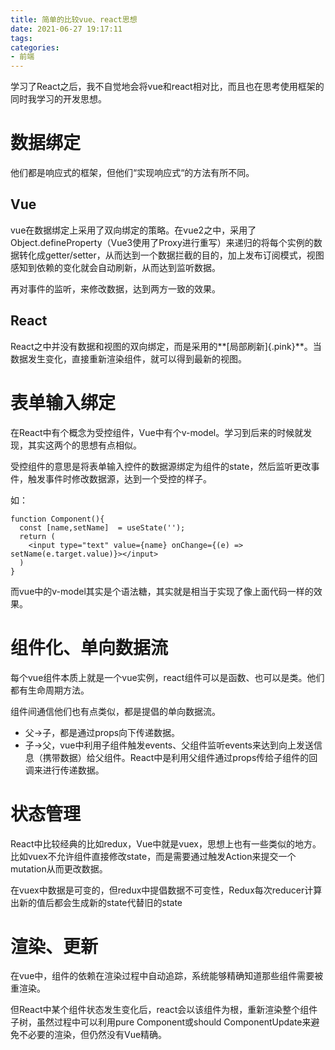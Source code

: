 ```yaml
---
title: 简单的比较vue、react思想
date: 2021-06-27 19:17:11
tags:
categories:
- 前端
---
```


学习了React之后，我不自觉地会将vue和react相对比，而且也在思考使用框架的同时我学习的开发思想。

# 数据绑定

他们都是响应式的框架，但他们“实现响应式“的方法有所不同。

## Vue

vue在数据绑定上采用了双向绑定的策略。在vue2之中，采用了Object.defineProperty（Vue3使用了Proxy进行重写）来递归的将每个实例的数据转化成getter/setter，从而达到一个数据拦截的目的，加上发布订阅模式，视图感知到依赖的变化就会自动刷新，从而达到监听数据。

再对事件的监听，来修改数据，达到两方一致的效果。

## React

React之中并没有数据和视图的双向绑定，而是采用的**[局部刷新]{.pink}**。当数据发生变化，直接重新渲染组件，就可以得到最新的视图。

# 表单输入绑定

在React中有个概念为受控组件，Vue中有个v-model。学习到后来的时候就发现，其实这两个的思想有点相似。

受控组件的意思是将表单输入控件的数据源绑定为组件的state，然后监听更改事件，触发事件时修改数据源，达到一个受控的样子。

如：

```react
function Component(){
  const [name,setName]  = useState('');
  return (
  	<input type="text" value={name} onChange={(e) => setName(e.target.value)}></input>
  )
}
```

而vue中的v-model其实是个语法糖，其实就是相当于实现了像上面代码一样的效果。

# 组件化、单向数据流

每个vue组件本质上就是一个vue实例，react组件可以是函数、也可以是类。他们都有生命周期方法。

组件间通信他们也有点类似，都是提倡的单向数据流。

- 父->子，都是通过props向下传递数据。
- 子->父，vue中利用子组件触发events、父组件监听events来达到向上发送信息（携带数据）给父组件。React中是利用父组件通过props传给子组件的回调来进行传递数据。

# 状态管理

React中比较经典的比如redux，Vue中就是vuex，思想上也有一些类似的地方。比如vuex不允许组件直接修改state，而是需要通过触发Action来提交一个mutation从而更改数据。

在vuex中数据是可变的，但redux中提倡数据不可变性，Redux每次reducer计算出新的值后都会生成新的state代替旧的state

# 渲染、更新

在vue中，组件的依赖在渲染过程中自动追踪，系统能够精确知道那些组件需要被重渲染。

但React中某个组件状态发生变化后，react会以该组件为根，重新渲染整个组件子树，虽然过程中可以利用pure Component或should ComponentUpdate来避免不必要的渲染，但仍然没有Vue精确。